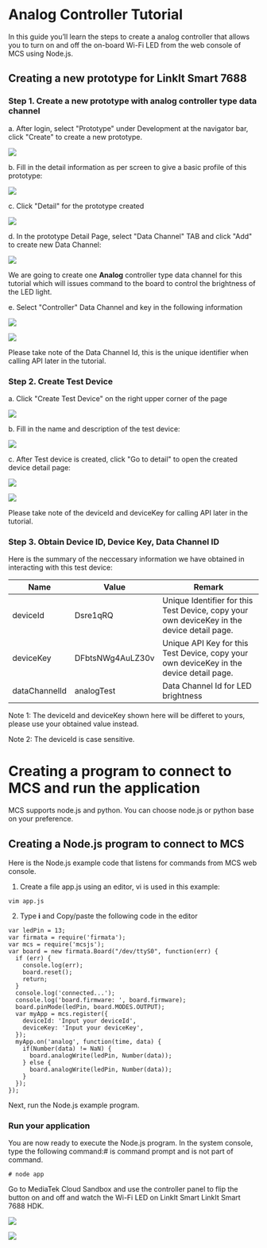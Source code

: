 # Analog Controller Tutorial

In this guide you’ll learn the steps to create a analog controller that allows you to turn on and off the on-board Wi-Fi LED from the web console of MCS using Node.js.

## Creating a new prototype for LinkIt Smart 7688

### Step 1. Create a new prototype with analog controller type data channel
a. After login, select "Prototype" under Development at the navigator bar, click "Create" to create a new prototype.

![](../images/Linkit_ONE/img_linkitone_02.png)

b. Fill in the detail information as per screen to give a basic profile of this prototype:

![](../images/Linkit_ONE/img_linkitone_03.png)

c. Click "Detail" for the prototype created

![](../images/Linkit_ONE/img_linkitone_04.png)

d. In the prototype Detail Page, select "Data Channel" TAB and click "Add" to create new Data Channel:

![](../images/Linkit_ONE/img_linkitone_05.png)

We are going to create one **Analog** controller type data channel for this tutorial which will issues command to the board to control the brightness of the LED light.


e. Select "Controller" Data Channel and key in the following information

![](../images/Linkit_ONE/img_linkitone_08.png)

![](../images/Linkit_ONE/img_linkitone_19.png)

Please take note of the Data Channel Id, this is the unique identifier when calling API later in the tutorial.

### Step 2. Create Test Device

a. Click "Create Test Device" on the right upper corner of the page

![](../images/Linkit_ONE/img_linkitone_11.png)

b. Fill in the name and description of the test device:

![](../images/Linkit_ONE/img_linkitone_20.png)

c. After Test device is created, click "Go to detail" to open the created device detail page:

![](../images/Linkit_ONE/img_linkitone_13.png)


![](../images/Linkit_ONE/img_linkitone_21.png)

Please take note of the deviceId and deviceKey for calling API later in the tutorial.


### Step 3. Obtain Device ID, Device Key, Data Channel ID
Here is the summary of the neccessary information we have obtained in interacting with this test device:

| Name | Value | Remark |
| -- | -- | -- |
| deviceId | Dsre1qRQ | Unique Identifier for this Test Device, copy your own deviceKey in the device detail page. |
| deviceKey | DFbtsNWg4AuLZ30v  | Unique API Key for this Test Device, copy your own deviceKey in the device detail page. |
| dataChannelId | analogTest | Data Channel Id for LED brightness |

Note 1: The deviceId and deviceKey shown here will be differet to yours, please use your obtained value instead.

Note 2: The deviceId is case sensitive.

# Creating a program to connect to MCS and run the application

MCS supports node.js and python. You can choose node.js or python base on your preference.

## Creating a Node.js program to connect to MCS

Here is the Node.js example code that listens for commands from MCS web console.

1. Create a file app.js using an editor, vi is used in this example:
```
vim app.js
```

2. Type **i** and Copy/paste the following code in the editor
```
var ledPin = 13;
var firmata = require('firmata');
var mcs = require('mcsjs');
var board = new firmata.Board("/dev/ttyS0", function(err) {
  if (err) {
    console.log(err);
    board.reset();
    return;
  }
  console.log('connected...');
  console.log('board.firmware: ', board.firmware);
  board.pinMode(ledPin, board.MODES.OUTPUT);
  var myApp = mcs.register({
    deviceId: 'Input your deviceId',
    deviceKey: 'Input your deviceKey',
  });
  myApp.on('analog', function(time, data) {
    if(Number(data) != NaN) {
      board.analogWrite(ledPin, Number(data));
    } else {
      board.analogWrite(ledPin, Number(data));
    }
  });
});
```

Next, run the Node.js example program.

### Run your application
You are now ready to execute the Node.js program. In the system console, type the following command:# is command prompt and is not part of command.

```
# node app
```

Go to MediaTek Cloud Sandbox and use the controller panel to flip the button on and off and watch the Wi-Fi LED on LinkIt Smart LinkIt Smart 7688 HDK.

![](../images/Linkit_ONE/img_linkitone_16.png)

![](../images/Linkit_ONE/img_linkitone_17.png)



